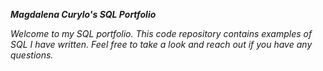 ***Magdalena Curylo's SQL Portfolio***

*Welcome to my SQL portfolio. This code repository contains examples of SQL I have written. Feel free to take a look and reach out if you have any questions.*
